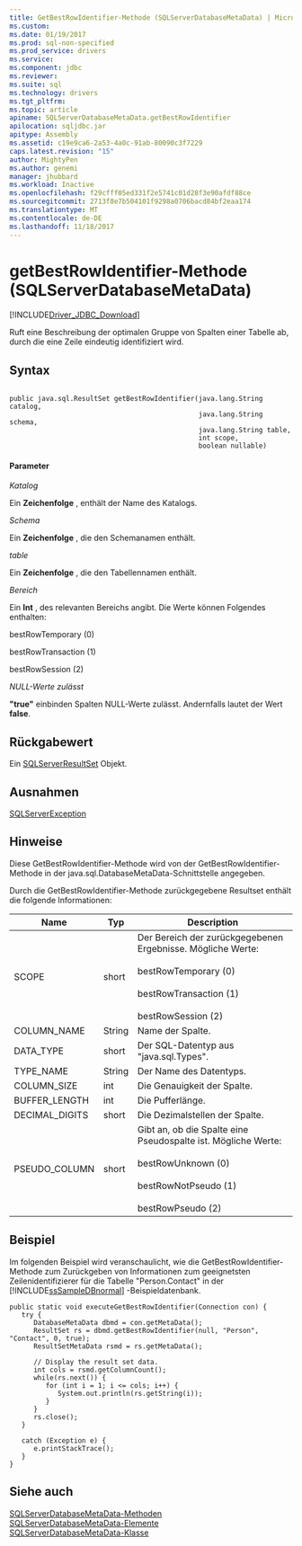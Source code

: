 ```yaml
---
title: GetBestRowIdentifier-Methode (SQLServerDatabaseMetaData) | Microsoft Docs
ms.custom: 
ms.date: 01/19/2017
ms.prod: sql-non-specified
ms.prod_service: drivers
ms.service: 
ms.component: jdbc
ms.reviewer: 
ms.suite: sql
ms.technology: drivers
ms.tgt_pltfrm: 
ms.topic: article
apiname: SQLServerDatabaseMetaData.getBestRowIdentifier
apilocation: sqljdbc.jar
apitype: Assembly
ms.assetid: c19e9ca6-2a53-4a0c-91ab-80090c3f7229
caps.latest.revision: "15"
author: MightyPen
ms.author: genemi
manager: jhubbard
ms.workload: Inactive
ms.openlocfilehash: f29cfff05ed331f2e5741c01d28f3e90afdf88ce
ms.sourcegitcommit: 2713f8e7b504101f9298a0706bacd84bf2eaa174
ms.translationtype: MT
ms.contentlocale: de-DE
ms.lasthandoff: 11/18/2017
---
```

# <a name="getbestrowidentifier-method-sqlserverdatabasemetadata"></a>getBestRowIdentifier-Methode (SQLServerDatabaseMetaData)
[!INCLUDE[Driver_JDBC_Download](../../../includes/driver_jdbc_download.md)]

  Ruft eine Beschreibung der optimalen Gruppe von Spalten einer Tabelle ab, durch die eine Zeile eindeutig identifiziert wird.  
  
## <a name="syntax"></a>Syntax  
  
```  
  
public java.sql.ResultSet getBestRowIdentifier(java.lang.String catalog,  
                                               java.lang.String schema,  
                                               java.lang.String table,  
                                               int scope,  
                                               boolean nullable)  
```  
  
#### <a name="parameters"></a>Parameter  
 *Katalog*  
  
 Ein **Zeichenfolge** , enthält der Name des Katalogs.  
  
 *Schema*  
  
 Ein **Zeichenfolge** , die den Schemanamen enthält.  
  
 *table*  
  
 Ein **Zeichenfolge** , die den Tabellennamen enthält.  
  
 *Bereich*  
  
 Ein **Int** , des relevanten Bereichs angibt. Die Werte können Folgendes enthalten:  
  
 bestRowTemporary (0)  
  
 bestRowTransaction (1)  
  
 bestRowSession (2)  
  
 *NULL-Werte zulässt*  
  
 **"true"** einbinden Spalten NULL-Werte zulässt. Andernfalls lautet der Wert **false**.  
  
## <a name="return-value"></a>Rückgabewert  
 Ein [SQLServerResultSet](../../../connect/jdbc/reference/sqlserverresultset-class.md) Objekt.  
  
## <a name="exceptions"></a>Ausnahmen  
 [SQLServerException](../../../connect/jdbc/reference/sqlserverexception-class.md)  
  
## <a name="remarks"></a>Hinweise  
 Diese GetBestRowIdentifier-Methode wird von der GetBestRowIdentifier-Methode in der java.sql.DatabaseMetaData-Schnittstelle angegeben.  
  
 Durch die GetBestRowIdentifier-Methode zurückgegebene Resultset enthält die folgende Informationen:  
  
|Name|Typ|Description|  
|----------|----------|-----------------|  
|SCOPE|short|Der Bereich der zurückgegebenen Ergebnisse. Mögliche Werte:<br /><br /> bestRowTemporary (0)<br /><br /> bestRowTransaction (1)<br /><br /> bestRowSession (2)|  
|COLUMN_NAME|String|Name der Spalte.|  
|DATA_TYPE|short|Der SQL-Datentyp aus "java.sql.Types".|  
|TYPE_NAME|String|Der Name des Datentyps.|  
|COLUMN_SIZE|int|Die Genauigkeit der Spalte.|  
|BUFFER_LENGTH|int|Die Pufferlänge.|  
|DECIMAL_DIGITS|short|Die Dezimalstellen der Spalte.|  
|PSEUDO_COLUMN|short|Gibt an, ob die Spalte eine Pseudospalte ist. Mögliche Werte:<br /><br /> bestRowUnknown (0)<br /><br /> bestRowNotPseudo (1)<br /><br /> bestRowPseudo (2)|  
  
## <a name="example"></a>Beispiel  
 Im folgenden Beispiel wird veranschaulicht, wie die GetBestRowIdentifier-Methode zum Zurückgeben von Informationen zum geeignetsten Zeilenidentifizierer für die Tabelle "Person.Contact" in der [!INCLUDE[ssSampleDBnormal](../../../includes/sssampledbnormal_md.md)] -Beispieldatenbank.  
  
```  
public static void executeGetBestRowIdentifier(Connection con) {  
   try {  
      DatabaseMetaData dbmd = con.getMetaData();  
      ResultSet rs = dbmd.getBestRowIdentifier(null, "Person", "Contact", 0, true);  
      ResultSetMetaData rsmd = rs.getMetaData();  
  
      // Display the result set data.  
      int cols = rsmd.getColumnCount();  
      while(rs.next()) {  
         for (int i = 1; i <= cols; i++) {  
            System.out.println(rs.getString(i));  
         }  
      }  
      rs.close();  
   }  
  
   catch (Exception e) {  
      e.printStackTrace();  
   }  
}  
```  
  
## <a name="see-also"></a>Siehe auch  
 [SQLServerDatabaseMetaData-Methoden](../../../connect/jdbc/reference/sqlserverdatabasemetadata-methods.md)   
 [SQLServerDatabaseMetaData-Elemente](../../../connect/jdbc/reference/sqlserverdatabasemetadata-members.md)   
 [SQLServerDatabaseMetaData-Klasse](../../../connect/jdbc/reference/sqlserverdatabasemetadata-class.md)  
  
  
